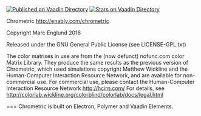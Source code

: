 [![Published on Vaadin  Directory](https://img.shields.io/badge/Vaadin%20Directory-published-00b4f0.svg)](https://vaadin.com/directory/component/chrometric)
[![Stars on Vaadin Directory](https://img.shields.io/vaadin-directory/star/chrometric.svg)](https://vaadin.com/directory/component/chrometric)

Chrometric http://enably.com/chrometric

Copyright Marc Englund 2016

Released under the GNU General Public License (see LICENSE-GPL.txt)

The color matrixes in use are from the (now defunct) nofunc.com color
Matrix Library. They produce the same results as the previous version 
of Chrometric, which used simulations copyright Matthew Wickline and 
the Human-Computer Interaction Resource Network, and are available for
non-commercial use. 
For commercial use, please contact the Human-Computer Interaction 
Resource Network http://hcirn.com/ 
For details, see 
http://colorlab.wickline.org/colorblind/colorlab/docs/legal.html

===
Chrometric is built on Electron, Polymer and Vaadin Elements.
